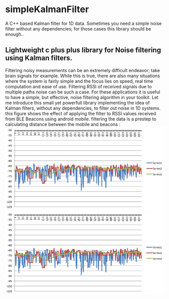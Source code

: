# simpleKalmanFilter
A C++ based Kalman filter for 1D data. Sometimes you need a simple noise filter without any dependencies; for those cases this library should be enough..
## Lightweight c plus plus library for Noise filtering using Kalman filters. 
Filtering noisy measurements can be an extremely difficult endeavor; take brain signals for example. While this is true, there are also many situations where the system is fairly simple and the focus lies on speed, real time computation and ease of use. Filtering RSSI of received signals due to multiple paths noise can be such a case. For these applications it is useful to have a simple, but effective, noise filtering algorithm in your toolkit. Let me introduce this small yet powerfull library implementing the idea of Kalman filters, without any dependencies, to filter out noise in 1D systems.
this figure shows the effect of applying the filter to RSSI values received from BLE Beacons using android mobile. filtering the data is a prestep to calculating distance between the mobile and beacons :
![Alt text](/sample.PNG?raw=true "example of raw data(blue) and kalman filtered data(green)")
<img align="center" src="sample.PNG" alt="example of raw data(blue) and kalman filtered data(green)">
